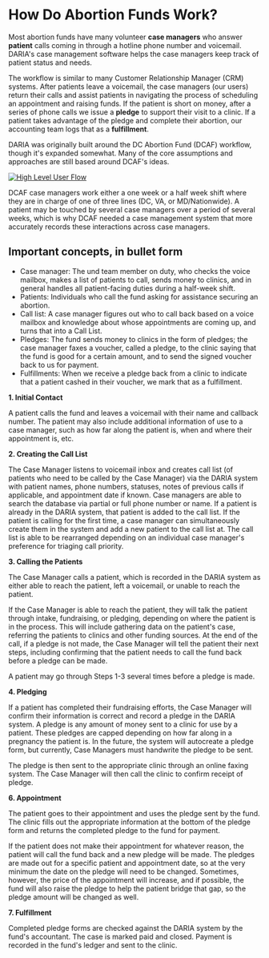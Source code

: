# How Do Abortion Funds Work?

Most abortion funds have many volunteer **case managers** who answer **patient** calls coming in through a hotline phone number and voicemail. DARIA's case management software helps the case managers keep track of patient status and needs.

The workflow is similar to many Customer Relationship Manager (CRM) systems. After patients leave a voicemail, the case managers (our users) return their calls and assist patients in navigating the process of scheduling an appointment and raising funds. If the patient is short on money, after a series of phone calls we issue a **pledge** to support their visit to a clinic. If a patient takes advantage of the pledge and complete their abortion, our accounting team logs that as a **fulfillment**.

DARIA was originally built around the DC Abortion Fund (DCAF) workflow, though it's expanded somewhat. Many of the core assumptions and approaches are still based around DCAF's ideas.

[![High Level User Flow](https://cloud.githubusercontent.com/assets/12372787/11200243/45b1a5de-8ca2-11e5-876c-da0f738041f0.jpg)](https://cloud.githubusercontent.com/assets/12372787/11200243/45b1a5de-8ca2-11e5-876c-da0f738041f0.jpg)

DCAF case managers work either a one week or a half week shift where they are in charge of one of three lines (DC, VA, or MD/Nationwide). A patient may be touched by several case managers over a period of several weeks, which is why DCAF needed a case management system that more accurately records these interactions across case managers.

## Important concepts, in bullet form
* Case manager: The und team member on duty, who checks the voice mailbox, makes a list of patients to call, sends money to clinics, and in general handles all patient-facing duties during a half-week shift.
* Patients: Individuals who call the fund asking for assistance securing an abortion.
* Call list: A case manager figures out who to call back based on a voice mailbox and knowledge about whose appointments are coming up, and turns that into a Call List.
* Pledges: The fund sends money to clinics in the form of pledges; the case manager faxes a voucher, called a pledge, to the clinic saying that the fund is good for a certain amount, and to send the signed voucher back to us for payment.
* Fulfillments: When we receive a pledge back from a clinic to indicate that a patient cashed in their voucher, we mark that as a fulfillment.

**1. Initial Contact**

A patient calls the fund and leaves a voicemail with their name and callback number. The patient may also include additional information of use to a case manager, such as how far along the patient is, when and where their appointment is, etc.

**2. Creating the Call List**

The Case Manager listens to voicemail inbox and creates call list (of patients who need to be called by the Case Manager) via the DARIA system with patient names, phone numbers, statuses, notes of previous calls if applicable, and appointment date if known. Case managers are able to search the database via partial or full phone number or name. If a patient is already in the DARIA system, that patient is added to the call list. If the patient is calling for the first time, a case manager can simultaneously create them in the system and add a new patient to the call list at. The call list is able to be rearranged depending on an individual case manager's preference for triaging call priority.

**3. Calling the Patients**

The Case Manager calls a patient, which is recorded in the DARIA system as either able to reach the patient, left a voicemail, or unable to reach the patient. 

If the Case Manager is able to reach the patient, they will talk the patient through intake, fundraising, or pledging, depending on where the patient is in the process. This will include gathering data on the patient's case, referring the patients to clinics and other funding sources. At the end of the call, if a pledge is not made, the Case Manager will tell the patient their next steps, including confirming that the patient needs to call the fund back before a pledge can be made. 

A patient may go through Steps 1-3 several times before a pledge is made.

**4. Pledging**

If a patient has completed their fundraising efforts, the Case Manager will confirm their information is correct and record a pledge in the DARIA system. A pledge is any amount of money sent to a clinic for use by a patient. These pledges are capped depending on how far along in a pregnancy the patient is. In the future, the system will autocreate a pledge form, but currently, Case Managers must handwrite the pledge to be sent. 

The pledge is then sent to the appropriate clinic through an online faxing system. The Case Manager will then call the clinic to confirm receipt of pledge. 

**6. Appointment**

The patient goes to their appointment and uses the pledge sent by the fund. The clinic fills out the appropriate information at the bottom of the pledge form and returns the completed pledge to the fund for payment.

If the patient does not make their appointment for whatever reason, the patient will call the fund back and a new pledge will be made. The pledges are made out for a specific patient and appointment date, so at the very minimum the date on the pledge will need to be changed. Sometimes, however, the price of the appointment will increase, and if possible, the fund will also raise the pledge to help the patient bridge that gap, so the pledge amount will be changed as well.

**7. Fulfillment**

Completed pledge forms are checked against the DARIA system by the fund's accountant. The case is marked paid and closed. Payment is recorded in the fund's ledger and sent to the clinic.
